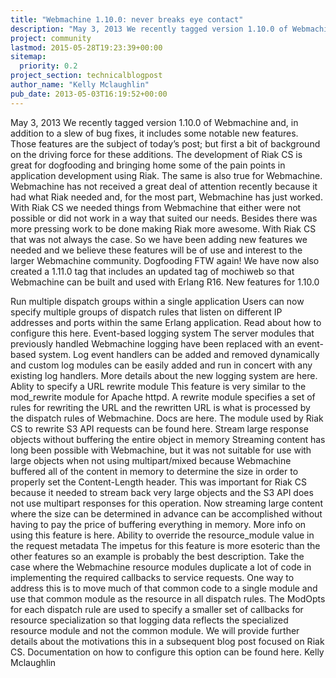 ```yaml
---
title: "Webmachine 1.10.0: never breaks eye contact"
description: "May 3, 2013 We recently tagged version 1.10.0 of Webmachine and, in addition to a slew of bug fixes, it includes some notable new features. Those features are the subject of today's post; but first a bit of background on the driving force for these additions. The development of Riak CS is grea"
project: community
lastmod: 2015-05-28T19:23:39+00:00
sitemap:
  priority: 0.2
project_section: technicalblogpost
author_name: "Kelly Mclaughlin"
pub_date: 2013-05-03T16:19:52+00:00
---
```

May 3, 2013
We recently tagged version 1.10.0 of Webmachine and, in addition to a slew of bug fixes, it includes some notable new features. Those features are the subject of today’s post; but first a bit of background on the driving force for these additions.
The development of Riak CS is great for dogfooding and bringing home some of the pain points in application development using Riak. The same is also true for Webmachine.
Webmachine has not received a great deal of attention recently because it had what Riak needed and, for the most part, Webmachine has just worked. With Riak CS we needed things from Webmachine that either were not possible or did not work in a way that suited our needs. Besides there was more pressing work to be done making Riak more awesome. With Riak CS that was not always the case. So we have been adding new features we needed and we believe these features will be of use and interest to the larger Webmachine community. Dogfooding FTW again!
We have now also created a 1.11.0 tag that includes an updated tag of mochiweb so that Webmachine can be built and used with Erlang R16.
New features for 1.10.0

Run multiple dispatch groups within a single application
Users can now specify multiple groups of dispatch rules that listen on different IP addresses and ports within the same Erlang application. Read about how to configure this here.
Event-based logging system
The server modules that previously handled Webmachine logging have been replaced with an event-based system. Log event handlers can be added and removed dynamically and custom log modules can be easily added and run in concert with any existing log handlers. More details about the new logging system are here.
Ablity to specify a URL rewrite module
This feature is very similar to the mod\_rewrite module for Apache httpd. A rewrite module specifies a set of rules for rewriting the URL and the rewritten URL is what is processed by the dispatch rules of Webmachine. Docs are here. The module used by Riak CS to rewrite S3 API requests can be found here.
Stream large response objects without buffering the entire object in memory
Streaming content has long been possible with Webmachine, but it was not suitable for use with large objects when not using multipart/mixed because Webmachine buffered all of the content in memory to determine the size in order to properly set the Content-Length header. This was important for Riak CS because it needed to stream back very large objects and the S3 API does not use multipart responses for this operation. Now streaming large content where the size can be determined in advance can be accomplished without having to pay the price of buffering everything in memory. More info on using this feature is here.
Ability to override the resource\_module value in the request metadata
The impetus for this feature is more esoteric than the other features so an example is probably the best description. Take the case where the Webmachine resource modules duplicate a lot of code in implementing the required callbacks to service requests. One way to address this is to move much of that common code to a single module and use that common module as the resource in all dispatch rules. The ModOpts for each dispatch rule are used to specify a smaller set of callbacks for resource specialization so that logging data reflects the specialized resource module and not the common module. We will provide further details about the motivations this in a subsequent blog post focused on Riak CS. Documentation on how to configure this option can be found here.
Kelly Mclaughlin

